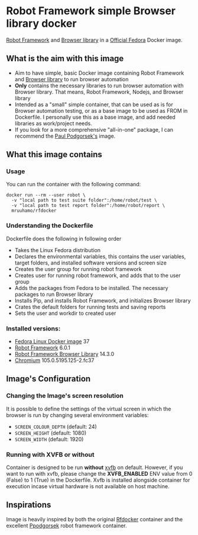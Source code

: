 # Robot Framework simple Browser library docker

[Robot Framework](http://robotframework.org/) and [Browser library](https://robotframework-browser.org/) in a [Official Fedora](https://hub.docker.com/_/fedora/) Docker image.

## What is the aim with this image

* Aim to have simple, basic Docker image containing Robot Framework and [Browser library](https://robotframework-browser.org/) to run browser automation
* **Only** contains the necessary libraries to run browser automation with Browser library. That means, Robot Framework, Nodejs, and Browser library
* Intended as a "small" simple container, that can be used as is for Browser automation testing, or as a base image to be used as FROM in Dockerfile. I personally use this as a base image, and add needed libraries as work/project needs.
* If you look for a more comprehensive "all-in-one" package, I can recommend the [Paul Podgorsek's](https://github.com/ppodgorsek/docker-robot-framework) image.

## What this image contains

### Usage

You can run the container with the following command:

    docker run --rm --user robot \
      -v "local path to test suite folder":/home/robot/test \
      -v "local path to test report folder":/home/robot/report \
      mruuhamo/rfdocker 

### Understanding the Dockerfile

Dockerfile does the following in following order
* Takes the Linux Fedora distribution
* Declares the environmental variables, this contains the user variables, target folders, and installed software versions and screen size
* Creates the user group for running robot framework
* Creates user for running robot framework, and adds that to the user group
* Adds the packages from Fedora to be installed. The necessary packages to run Browser library
* Installs Pip, and installs Robot Framework, and initializes Browser library
* Crates the default folders for running tests and saving reports
* Sets the user and workdir to created user

### Installed versions:

* [Fedora Linux Docker image](https://hub.docker.com/_/fedora/) 37
* [Robot Framework](https://github.com/robotframework/robotframework) 6.0.1
* [Robot Framework Browser Library](https://github.com/MarketSquare/robotframework-browser) 14.3.0
* [Chromium](https://packages.fedoraproject.org/pkgs/chromium/chromium/) 105.0.5195.125-2.fc37

## Image's Configuration

### Changing the Image's screen resolution

It is possible to define the settings of the virtual screen in which the browser is run by changing several environment variables:

* `SCREEN_COLOUR_DEPTH` (default: 24)
* `SCREEN_HEIGHT` (default: 1080)
* `SCREEN_WIDTH` (default: 1920)

### Running with XVFB or without

Container is designed to be run **without** [xvfb](https://www.x.org/releases/X11R7.6/doc/man/man1/Xvfb.1.xhtml) on default. However, if you want to run with xvfb, please change the **XVFB_ENABLED** ENV value from 0 (False) to 1 (True) in the Dockerfile. Xvfb is installed alongside container for execution incase virtual hardware is not available on host machine.


## Inspirations

Image is heavily inspired by both the original [Rfdocker](https://github.com/asyrjasalo/rfdocker) container and the excellent [Ppodgorsek](https://github.com/ppodgorsek/docker-robot-framework) robot framework container.
